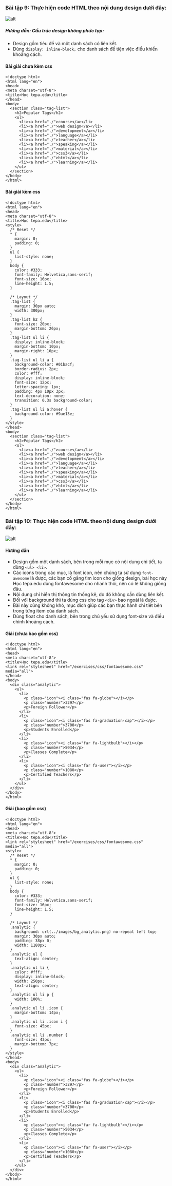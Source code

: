 ### Bài tập 9: Thực hiện code HTML theo nội dung design dưới đây:
![alt](../images/img_exercise_basic09.png)
##### Hướng dẫn: Cấu trúc design không phức tạp:

* Design gồm tiêu đề và một danh sách có liên kết.
* Dùng `display: inline-block;` cho danh sách để tiện việc điều khiển khoảng cách.

#### Bài giải chưa kèm css

```{html}
<!doctype html>
<html lang="en">
<head>
<meta charset="utf-8">
<title>Học tepa.edu</title>
</head>
<body>
  <section class="tag-list">
    <h2>Popular Tags</h2>
    <ul>
      <li><a href="./">course</a></li>
      <li><a href="./">web design</a></li>
      <li><a href="./">development</a></li>
      <li><a href="./">language</a></li>
      <li><a href="./">teacher</a></li>
      <li><a href="./">speaking</a></li>
      <li><a href="./">material</a></li>
      <li><a href="./">css3</a></li>
      <li><a href="./">html</a></li>
      <li><a href="./">learning</a></li>
    </ul>
  </section>
</body>
</html>
```

#### Bài giải kèm css
```{html}
<!doctype html>
<html lang="en">
<head>
<meta charset="utf-8">
<title>Học tepa.edu</title>
<style>
  /* Reset */
  * {
    margin: 0;
    padding: 0;
  }
  ul {
    list-style: none;
  }
  body {
    color: #333;
    font-family: Helvetica,sans-serif;
    font-size: 16px;
    line-height: 1.5;
  }

  /* Layout */
  .tag-list {
    margin: 30px auto;
    width: 300px;
  }
  .tag-list h2 {
    font-size: 20px;
    margin-bottom: 26px;
  }
  .tag-list ul li {
    display: inline-block;
    margin-bottom: 10px;
    margin-right: 10px;
  }
  .tag-list ul li a {
    background-color: #01bacf;
    border-radius: 2px;
    color: #fff;
    display: inline-block;
    font-size: 12px;
    letter-spacing: 1px;
    padding: 4px 10px 3px;
    text-decoration: none;
    transition: 0.3s background-color;
  }
  .tag-list ul li a:hover {
    background-color: #9ae13e;
  }
</style>
</head>
<body>
  <section class="tag-list">
    <h2>Popular Tags</h2>
    <ul>
      <li><a href="./">course</a></li>
      <li><a href="./">web design</a></li>
      <li><a href="./">development</a></li>
      <li><a href="./">language</a></li>
      <li><a href="./">teacher</a></li>
      <li><a href="./">speaking</a></li>
      <li><a href="./">material</a></li>
      <li><a href="./">css3</a></li>
      <li><a href="./">html</a></li>
      <li><a href="./">learning</a></li>
    </ul>
  </section>
</body>
</html>
```
### Bài tập 10: Thực hiện code HTML theo nội dung design dưới đây:
![alt](../images/img_exercise_basic10.png)
#### Hướng dẫn

* Design gồm một danh sách, bên trong mỗi mục có nội dung chi tiết, ta dùng `<ul> <li>`.
* Các icons trong các mục, là font icon, nên chúng ta sử dụng `font-awesome` là được, các bạn cố gắng tìm icon cho giống design, bài học này Học tepa.edu dùng fontawesome cho nhanh thôi, nên có lẽ không giống đâu.
* Nội dung chỉ hiển thị thông tin thống kê, do đó không cần dùng liên kết.
* Đối với background thì ta dùng css cho tag `<div>` bao ngoài là được.
* Bài này cũng không khó, mục đích giúp các bạn thực hành chi tiết bên trong từng item của danh sách.
* Dùng float cho danh sách, bên trong chủ yếu sử dụng font-size và điều chỉnh khoảng cách.

#### Giải (chưa bao gồm css)
```{html}
<!doctype html>
<html lang="en">
<head>
<meta charset="utf-8">
<title>Học tepa.edu</title>
<link rel="stylesheet" href="/exercises/css/fontawesome.css" media="all">
</head>
<body>
  <div class="analytic">
    <ul>
      <li>
        <p class="icon"><i class="fas fa-globe"></i></p>
        <p class="number">3297</p>
        <p>Foreign Follower</p>
      </li>
      <li>
        <p class="icon"><i class="fas fa-graduation-cap"></i></p>
        <p class="number">3700</p>
        <p>Students Enrolled</p>
      </li>
      <li>
        <p class="icon"><i class="far fa-lightbulb"></i></p>
        <p class="number">5034</p>
        <p>Classes Complete</p>
      </li>
      <li>
        <p class="icon"><i class="far fa-user"></i></p>
        <p class="number">1080</p>
        <p>Certified Teachers</p>
      </li>
    </ul>
  </div>
</body>
</html>
```
#### Giải (bao gồm css)
```{html}
<!doctype html>
<html lang="en">
<head>
<meta charset="utf-8">
<title>Học tepa.edu</title>
<link rel="stylesheet" href="/exercises/css/fontawesome.css" media="all">
<style>
  /* Reset */
  * {
    margin: 0;
    padding: 0;
  }
  ul {
    list-style: none;
  }
  body {
    color: #333;
    font-family: Helvetica,sans-serif;
    font-size: 16px;
    line-height: 1.5;
  }

  /* Layout */
  .analytic {
    background: url(../images/bg_analytic.png) no-repeat left top;
    margin: 30px auto;
    padding: 38px 0;
    width: 1180px;
  }
  .analytic ul {
    text-align: center;
  }
  .analytic ul li {
    color: #fff;
    display: inline-block;
    width: 250px;
    text-align: center;
  }
  .analytic ul li p {
    width: 100%;
  }
  .analytic ul li .icon {
    margin-bottom: 14px;
  }
  .analytic ul li .icon i {
    font-size: 45px;
  }
  .analytic ul li .number {
    font-size: 43px;
    margin-bottom: 7px;
  }
</style>
</head>
<body>
  <div class="analytic">
    <ul>
      <li>
        <p class="icon"><i class="fas fa-globe"></i></p>
        <p class="number">3297</p>
        <p>Foreign Follower</p>
      </li>
      <li>
        <p class="icon"><i class="fas fa-graduation-cap"></i></p>
        <p class="number">3700</p>
        <p>Students Enrolled</p>
      </li>
      <li>
        <p class="icon"><i class="far fa-lightbulb"></i></p>
        <p class="number">5034</p>
        <p>Classes Complete</p>
      </li>
      <li>
        <p class="icon"><i class="far fa-user"></i></p>
        <p class="number">1080</p>
        <p>Certified Teachers</p>
      </li>
    </ul>
  </div>
</body>
</html>
```
